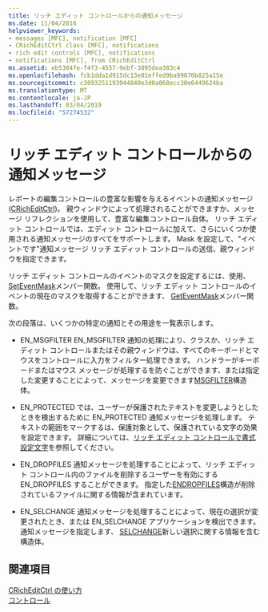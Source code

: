```yaml
---
title: リッチ エディット コントロールからの通知メッセージ
ms.date: 11/04/2016
helpviewer_keywords:
- messages [MFC], notification [MFC]
- CRichEditCtrl class [MFC], notifications
- rich edit controls [MFC], notifications
- notifications [MFC], from CRichEditCtrl
ms.assetid: eb5304fe-f4f3-4557-9ebf-3095dea383c4
ms.openlocfilehash: fcb1dda1d915dc13e01effed9ba99070b825a15e
ms.sourcegitcommit: c3093251193944840e3d0a068ecc30e6449624ba
ms.translationtype: MT
ms.contentlocale: ja-JP
ms.lasthandoff: 03/04/2019
ms.locfileid: "57274532"
---
```

# <a name="notifications-from-a-rich-edit-control"></a>リッチ エディット コントロールからの通知メッセージ

レポートの編集コントロールの豊富な影響を与えるイベントの通知メッセージ ([CRichEditCtrl](../mfc/reference/cricheditctrl-class.md))。 親ウィンドウによって処理されることができますか、メッセージ リフレクションを使用して、豊富な編集コントロール自体。 リッチ エディット コントロールでは、エディット コントロールに加えて、さらにいくつか使用される通知メッセージのすべてをサポートします。 Mask を設定して、"イベントです"通知メッセージ リッチ エディット コントロールの送信、親ウィンドウを指定できます。

リッチ エディット コントロールのイベントのマスクを設定するには、使用、 [SetEventMask](../mfc/reference/cricheditctrl-class.md#seteventmask)メンバー関数。 使用して、リッチ エディット コントロールのイベントの現在のマスクを取得することができます、 [GetEventMask](../mfc/reference/cricheditctrl-class.md#geteventmask)メンバー関数。

次の段落は、いくつかの特定の通知とその用途を一覧表示します。

- EN_MSGFILTER EN_MSGFILTER 通知の処理により、クラスか、リッチ エディット コントロールまたはその親ウィンドウは、すべてのキーボードとマウスをコントロールに入力をフィルター処理できます。 ハンドラーがキーボードまたはマウス メッセージが処理するを防ぐことができます、または指定した変更することによって、メッセージを変更できます[MSGFILTER](/windows/desktop/api/richedit/ns-richedit-_msgfilter)構造体。

- EN_PROTECTED では、ユーザーが保護されたテキストを変更しようとしたときを検出するために EN_PROTECTED 通知メッセージを処理します。 テキストの範囲をマークするは、保護対象として、保護されている文字の効果を設定できます。 詳細については、[リッチ エディット コントロールで書式設定文字](../mfc/character-formatting-in-rich-edit-controls.md)を参照してください。

- EN_DROPFILES 通知メッセージを処理することによって、リッチ エディット コントロール内のファイルを削除するユーザーを有効にする EN_DROPFILES することができます。 指定した[ENDROPFILES](/windows/desktop/api/richedit/ns-richedit-_endropfiles)構造が削除されているファイルに関する情報が含まれています。

- EN_SELCHANGE 通知メッセージを処理することによって、現在の選択が変更されたとき、または EN_SELCHANGE アプリケーションを検出できます。 通知メッセージを指定します、 [SELCHANGE](/windows/desktop/api/richedit/ns-richedit-_selchange)新しい選択に関する情報を含む構造体。

## <a name="see-also"></a>関連項目

[CRichEditCtrl の使い方](../mfc/using-cricheditctrl.md)<br/>
[コントロール](../mfc/controls-mfc.md)
